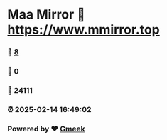 # Maa Mirror :link: https://www.mmirror.top 
### :page_facing_up: [8](https://www.mmirror.top/tag.html) 
### :speech_balloon: 0 
### :hibiscus: 24111 
### :alarm_clock: 2025-02-14 16:49:02 
### Powered by :heart: [Gmeek](https://github.com/Meekdai/Gmeek)

